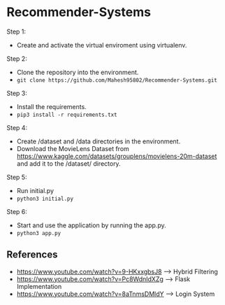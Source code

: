 # Recommender-Systems

Step 1: 
- Create and activate the virtual enviroment using virtualenv.
  
Step 2:
- Clone the repository into the environment.
- ```git clone https://github.com/Mahesh95802/Recommender-Systems.git```
  
Step 3:
- Install the requirements.
- ```pip3 install -r requirements.txt```

Step 4:
- Create /dataset and /data directories in the environment.
- Download the MovieLens Dataset from https://www.kaggle.com/datasets/grouplens/movielens-20m-dataset and add it to the /dataset/ directory.

Step 5:
- Run initial.py
- ```python3 initial.py```
  
Step 6:
- Start and use the application by running the app.py.
- ```python3 app.py```

## References
- https://www.youtube.com/watch?v=9-HKxxgbsJ8 --> Hybrid Filtering
- https://www.youtube.com/watch?v=Pc8WdnIdXZg --> Flask Implementation
- https://www.youtube.com/watch?v=8aTnmsDMldY --> Login System
